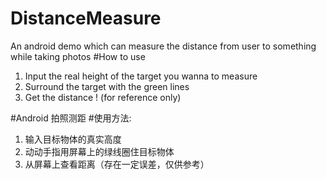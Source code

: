# DistanceMeasure
An android demo which can measure the distance from user to something while taking photos
#How to use
1. Input the real height of the target you wanna to measure
2. Surround the target with the green lines
3. Get the distance ! (for reference only)

#Android 拍照测距
#使用方法:
 1. 输入目标物体的真实高度
 2. 动动手指用屏幕上的绿线圈住目标物体
 3. 从屏幕上查看距离（存在一定误差，仅供参考）
